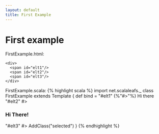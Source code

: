 ```yaml
---
layout: default
title: First Example
---
```

# First example

FirstExample.html:

    <div>
      <span id="elt1"/>
      <span id="elt2"/>
      <span id="elt3"/>
    </div>

FirstExample.scala:
{% highlight scala %}
import net.scalaleafs._
class FirstExample extends Template {
  def bind = 
    "#elt1" {%"#>"%} Hi there
    "#elt2" #> <h3>Hi There!</h3>
    "#elt3" #> AddClass("selected")
}
{% endhighlight %}